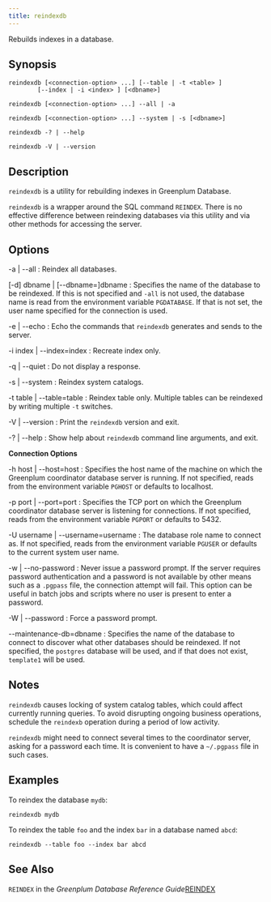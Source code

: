 ```yaml
---
title: reindexdb 
---
```


Rebuilds indexes in a database.

## <a id="section2"></a>Synopsis 

``` {#client_util_synopsis}
reindexdb [<connection-option> ...] [--table | -t <table> ] 
        [--index | -i <index> ] [<dbname>]

reindexdb [<connection-option> ...] --all | -a

reindexdb [<connection-option> ...] --system | -s [<dbname>]

reindexdb -? | --help

reindexdb -V | --version
```

## <a id="section3"></a>Description 

`reindexdb` is a utility for rebuilding indexes in Greenplum Database.

`reindexdb` is a wrapper around the SQL command `REINDEX`. There is no effective difference between reindexing databases via this utility and via other methods for accessing the server.

## <a id="section4"></a>Options 

-a \| --all
:   Reindex all databases.

\[-d\] dbname \| \[--dbname=\]dbname
:   Specifies the name of the database to be reindexed. If this is not specified and `-all` is not used, the database name is read from the environment variable `PGDATABASE`. If that is not set, the user name specified for the connection is used.

-e \| --echo
:   Echo the commands that `reindexdb` generates and sends to the server.

-i index \| --index=index
:   Recreate index only.

-q \| --quiet
:   Do not display a response.

-s \| --system
:   Reindex system catalogs.

-t table \| --table=table
:   Reindex table only. Multiple tables can be reindexed by writing multiple `-t` switches.

-V \| --version
:   Print the `reindexdb` version and exit.

-? \| --help
:   Show help about `reindexdb` command line arguments, and exit.

**Connection Options**

-h host \| --host=host
:   Specifies the host name of the machine on which the Greenplum coordinator database server is running. If not specified, reads from the environment variable `PGHOST` or defaults to localhost.

-p port \| --port=port
:   Specifies the TCP port on which the Greenplum coordinator database server is listening for connections. If not specified, reads from the environment variable `PGPORT` or defaults to 5432.

-U username \| --username=username
:   The database role name to connect as. If not specified, reads from the environment variable `PGUSER` or defaults to the current system user name.

-w \| --no-password
:   Never issue a password prompt. If the server requires password authentication and a password is not available by other means such as a `.pgpass` file, the connection attempt will fail. This option can be useful in batch jobs and scripts where no user is present to enter a password.

-W \| --password
:   Force a password prompt.

--maintenance-db=dbname
:   Specifies the name of the database to connect to discover what other databases should be reindexed. If not specified, the `postgres` database will be used, and if that does not exist, `template1` will be used.

## <a id="section6"></a>Notes 

`reindexdb` causes locking of system catalog tables, which could affect currently running queries. To avoid disrupting ongoing business operations, schedule the `reindexb` operation during a period of low activity.

`reindexdb` might need to connect several times to the coordinator server, asking for a password each time. It is convenient to have a `~/.pgpass` file in such cases.

## <a id="section7"></a>Examples 

To reindex the database `mydb`:

```
reindexdb mydb
```

To reindex the table `foo` and the index `bar` in a database named `abcd`:

```
reindexdb --table foo --index bar abcd
```

## <a id="section8"></a>See Also 

`REINDEX` in the *Greenplum Database Reference Guide*[REINDEX](../../ref_guide/sql_commands/REINDEX.html)

